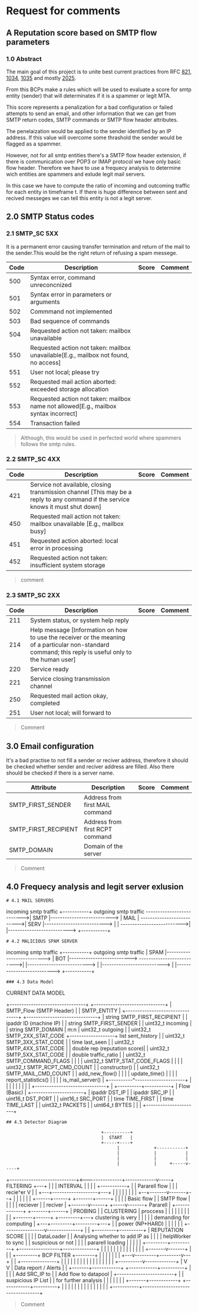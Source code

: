 # Request for comments
## A Reputation score based on SMTP flow parameters
### 1.0 Abstract
The main goal of this project is to unite best current practices from 
RFC [821](https://tools.ietf.org/html/rfc821), [1034](https://tools.ietf.org/html/rfc1034), [1035](https://tools.ietf.org/html/rfc1035) and mostly [2025](https://tools.ietf.org/html/rfc2505).

From this BCPs make a rules which will be used to evaluate a score for smtp
entity (sender) that will determinates if it is a spammer or legit MTA.
 
This score represents a penalization for a bad configuration or failed attempts
to send an email, and other information that we can get from SMTP return codes,
SMTP commands or SMTP flow header attributes.

The penelaization would be applied to the sender identified by
an IP address. If this value will overcome some thrashold the sender would be
flagged as a spammer.

However, not for all smtp entities there's a SMTP flow header extension, if
there is communication over POP3 or IMAP protocol we have only basic flow header.
Therefore we have to use a frequecy analysis to determine wich entities are spammers
and exlude legit mail servers. 

In this case we have to compute the ratio of incoming and outcoming traffic for
each entity in timeframe t. If there is huge difference between sent and recived
messeges we can tell this entity is not a legit server.

## 2.0 SMTP Status codes
### 2.1 SMTP_SC 5XX

It is a permanent error causing transfer termination and return of the mail to\
the sender.This would be the right return of refusing a spam messege.

|Code | Description | Score | Comment |
| --- | ----------- | ----- | ------- |
|500|Syntax error, command unreconcnized |||
|501|Syntax error in parameters or arguments |||
|502|Commmand not implemented |||
|503|Bad sequence of commands |||
|504|Requested action not taken: mailbox unavailable|||
|550|Requested action not taken: mailbox unavailable\[E.g., mailbox not found, no access]|||
|551|User not local; please try <forward-path>|||
|552|Requested mail action aborted: exceeded storage allocation|||
|553|Requested action not taken: mailbox name not allowed\[E.g., mailbox syntax incorrect]|||
|554|Transaction failed |||

>Although, this would be used in perfected world where spammers follows the 
>smtp rules.

### 2.2 SMTP_SC 4XX

|Code | Description | Score | Comment |
| --- | ----------- | ----- | ------- |
|421|<domain> Service not available, closing transmission channel [This may be a reply to any command if the service knows it must shut down]|||
|450|Requested mail action not taken: mailbox unavailable [E.g., mailbox busy]|||
|451|Requested action aborted: local error in processing|||
|452|Requested action not taken: insufficient system storage|||

>comment

### 2.3 SMTP_SC 2XX

|Code | Description | Score | Comment |
| --- | ----------- | ----- | ------- |
|211|System status, or system help reply|||
|214|Help message [Information on how to use the receiver or the meaning of a particular non-standard command; this reply is useful only to the human user]
|220|<domain> Service ready|||
|221|<domain> Service closing transmission channel|||
|250|Requested mail action okay, completed|||
|251|User not local; will forward to <forward-path>|||

>Comment

## 3.0 Email configuration

It's a bad practise to not fill a sender or reciver address, therefore it should
be checked whether sender and reciver address are filled. Also there should be
checked if there is a server name.

| Attribute | Description | Score | Comment |
| --------- | ----------- | ----- | ------- |
|SMTP_FIRST_SENDER|Address from first MAIL command|||
|SMTP_FIRST_RECIPIENT|Address from first RCPT command|||
|SMTP_DOMAIN|Domain of the server||

>Comment


## 4.0 Frequecy analysis and legit server exlusion
```
# 4.1 MAIL SERVERS
```
  incoming smtp traffic    +-----------+ outgoing smtp traffic
-------------------------->| SMTP      |-------------------------->
                           | MAIL      |
-------------------------->| SERV      |-------------------------->
                           |           |
-------------------------->|           |-------------------------->
                           +-----------+
```
# 4.2 MALICIOUS SPAM SERVER
```
  incoming smtp traffic    +-----------+ outgoing smtp traffic
                           | SPAM      |-------------------------->
                           | BOT       |-------------------------->
-------------------------->|           |-------------------------->
                           |           |-------------------------->
                           |           |-------------------------->
                           +-----------+
```
### 4.3 Data Model
```
CURRENT DATA MODEL

+--------------------------------+                   +------------------------------+
|    SMTP_Flow (SMTP Header)     |                   |        SMTP_ENTITY           |
+--------------------------------+                   +------------------------------+
| string SMTP_FIRST_RECIPIENT    |                   | ipaddr ID (machine IP)       |
| string SMTP_FIRST_SENDER       |                   | uint32_t incoming            |
| string SMTP_DOMAIN             |      m:n          | uint32_t outgoing            |
| uint32_t SMTP_2XX_STAT_CODE    +-------------------+ list<Flow> sent_history      |
| uint32_t SMTP_3XX_STAT_CODE    |                   | time last_seen               |
| uint32_t SMTP_4XX_STAT_CODE    |                   | double rep (reputation score)|
| uint32_t SMTP_5XX_STAT_CODE    |                   | double traffic_ratio         |
| uint32_t SMTP_COMMAND_FLAGS    |                   |                              |
| uint32_t SMTP_STAT_CODE_FLAGS  |                   |                              |
| uint32_t SMTP_RCPT_CMD_COUNT   |                   | constructor()                |
| uint32_t SMTP_MAIL_CMD_COUNT   |                   | add_new_flow()               |
|                                |                   | update_time()                |
|                                |                   | report_statistics()          |
|                                |                   | is_mail_server()             |
+----------^---------------------+                   |                              |
           |                                         |                              |
           |                                         |                              |
           |                                         +------------------------------+
           |
+----------+-----------+
|      Flow (Basic)    |
+----------------------+
| ipaddr DST_IP        |
| ipaddr SRC_IP        |
| uint16_t DST_PORT    |
| uint16_t SRC_PORT    |
| time TIME_FIRST      |
| time TIME_LAST       |
| uint32_t PACKETS     |
| uint64_t BYTES       |
|                      |
+----------------------+


```
## 4.5 Detector Diagram
```
                                        +----------+
                                        |  START   |
                                        +-----+----+
                                              |             +-----------+
                                              |             |           |
                                              |             |           |
                                              |             |     +-----v-----+
+----------------------------+<---------------+-------------v-----+ FILTERING +---+
|                            |                                    | INTERVAL  |   |
|                            |                                    +-----------+   |
|      Pararell flow         |                                                    |
|      recie^er              V                                                    |
|               +---+-------------------+---+                                     |
|                   |                   |                                         |
|                   |                   |                              +--+-------v-------+--+
|                   |                   |                                 |               |
|            +------+------+    +-------+------+                          |               |
|            | Basic flow  |    | SMTP flow    |                          |               |
|            | reciever    |    | reciver      |                  +-------v------+  +-----v-------+  Pararell
|            +-------------+    +-------+------+                  | PROBING      |  | CLUSTERING  |  proccess
|                   |                   |                         |              |  |             |
|                   |                   |                         +-------+------+  +---------+---+  clustering is very
|                   |                   |                                 |                   |      demanding for computing
|               +---+---------+---------+---+                             |                   |      power (NP+HARD)
|                             |                                           |                   |
|                             |                         +-----------------v--------------+    |
|                   +---------+----------+              | REPUTATION SCORE               |    |
|                   | DataLoader         |              | Analysing whether to add IP as |    |
|                   | helpWorker to sync |              | suspicious or not              |    |
|                   | pararell loading   |              |                                |    |
|                   +---------+----------+              +-----------------+--------------+    |
|                             |                                           |                   |
|                             |                                           |                   |
|                             |                                           |                   |
|                     +-------v-------+                                   |                   |
|           +---------+  BCP FILTER   +--------+                          |                   |
|           |         |               |        |                      +---v---------+---------v---+
|           |         +---------------+        |                                    |
|           |                                  |                                    |
|           |                                  |                                    |
|           |                                  |                                    |
|           |                                  |                         +----------v-------------+
|           V                                  V                         |  Data report / Alerts  |
|   +-------+------------+        +------------+----------+              |                        |
|   | Add SRC_IP to      |        |  Add flow to datapool |              +------------------------+
|   | suspicious IP List |        |  for further analysis |
|   |                    |        |                       |
|   +-------+------------+        +------------+----------+
|           |                                  |
|           |                                  |
|           |                                  |
|           |                                  |
|           |                                  |
+-----------+----------------------------------+




>Comment 

